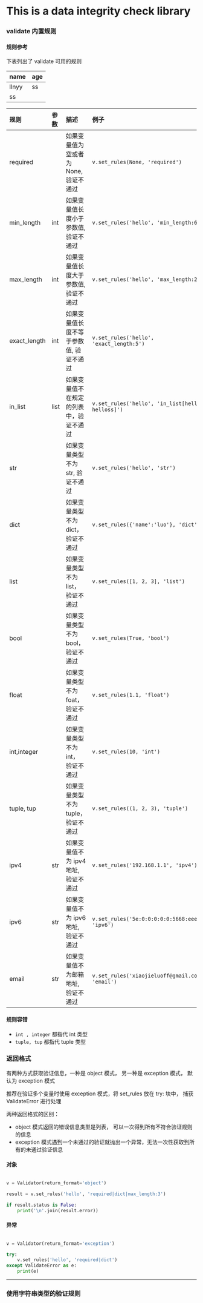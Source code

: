 # This is a data integrity check library
### validate 内置规则
#### 规则参考
下表列出了 validate 可用的规则

name | age
---- | ----
llnyy | ss
ss|

| 规则 | 参数 | 描述 | 例子|
| :-- | :--  | :-- | :-- |
|   required    |           |   如果变量值为空或者为 None, 验证不通过   |   `v.set_rules(None, 'required')`           |
|   min_length  |   int     |   如果变量值长度小于参数值, 验证不通过     |   `v.set_rules('hello', 'min_length:6')`    |
|   max_length  |   int     |   如果变量值长度大于参数值, 验证不通过     |   `v.set_rules('hello', 'max_length:2')`    |
|   exact_length    |   int |   如果变量值长度不等于参数值, 验证不通过   |   `v.set_rules('hello', 'exact_length:5')`  |
|   in_list     |   list    |   如果变量值不在规定的列表中，验证不通过   |   `v.set_rules('hello', 'in_list[hello, helloss]')`|
|   str     |       |   如果变量类型不为 str, 验证不通过     |   `v.set_rules('hello', 'str')` |
|   dict    |   |   如果变量类型不为 dict， 验证不通过    |   `v.set_rules({'name':'luo'}, 'dict')` |
|   list    |   |   如果变量类型不为 list， 验证不通过    |   `v.set_rules([1, 2, 3], 'list')`  |
|   bool    |   |   如果变量类型不为 bool， 验证不通过    |   `v.set_rules(True, 'bool')`  |   
|   float   |   |   如果变量类型不为 foat， 验证不通过    |   `v.set_rules(1.1, 'float')`   |
|   int,integer     |   |   如果变量类型不为 int， 验证不通过 |   `v.set_rules(10, 'int')`    |
|   tuple, tup  |   |   如果变量类型不为 tuple， 验证不通过   |   `v.set_rules((1, 2, 3), 'tuple')`   |
|   ipv4    |   str |   如果变量值不为 ipv4 地址, 验证不通过   |   `v.set_rules('192.168.1.1', 'ipv4')`    |
|   ipv6    |   str |   如果变量值不为 ipv6 地址, 验证不通过   |   `v.set_rules('5e:0:0:0:0:0:5668:eeee', 'ipv6')` |
|   email   |   str |   如果变量值不为邮箱地址, 验证不通过      |   `v.set_rules('xiaojieluoff@gmail.com' 'email')` |

#### 规则容错
* `int , integer` 都指代 int 类型
* `tuple, tup` 都指代 tuple 类型

### 返回格式
有两种方式获取验证信息，一种是 object 模式， 另一种是 exception 模式， 默认为 exception 模式

推荐在验证多个变量时使用 exception 模式，将 set_rules 放在 try: 块中， 捕获 ValidateError 进行处理

两种返回格式的区别：
* object 模式返回的错误信息类型是列表， 可以一次得到所有不符合验证规则的信息
* exception 模式遇到一个未通过的验证就抛出一个异常，无法一次性获取到所有的未通过验证信息

#### 对象

```python

v = Validator(return_format='object')

result = v.set_rules('hello', 'required|dict|max_length:3')

if result.status is False:
    print('\n'.join(result.error))

```

#### 异常

```python

v = Validator(return_format='exception')

try:
    v.set_rules('hello', 'required|dict')
except ValidateError as e:
    print(e)

```

-------

### 使用字符串类型的验证规则
